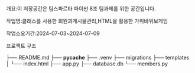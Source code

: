 개요:이 저장공간은 팀스파르타 파이썬 8조 팀과제를 위한 공간입니다. 

작업명:클래스를 사용한 회원과게시물관리,HTML을 활용한 가위바위보게임 

작업소요기간:2024-07-03~2024-07-09

프로젝트 구조

├── README.md
├── __pycache__
├── .venv
├── migrations
├── templates
│   └── index.html
├── app.py
├── database.db
└── members.py
